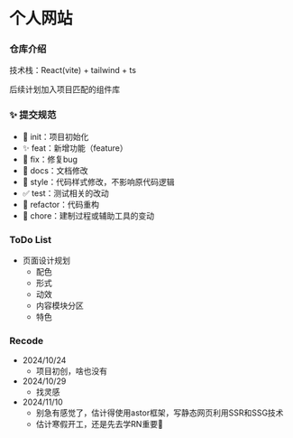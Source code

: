 # 个人网站

### 仓库介绍

技术栈：React(vite) + tailwind + ts

后续计划加入项目匹配的组件库

### ✨ 提交规范

- 🎉 init：项目初始化
- ✨ feat：新增功能（feature）
- 🐞 fix：修复bug
- 📃 docs：文档修改
- 🌈 style：代码样式修改，不影响原代码逻辑
- ✅ test：测试相关的改动
- 🔨 refactor：代码重构
- 🔧 chore：建制过程或辅助工具的变动


### ToDo List

- 页面设计规划
  - 配色
  - 形式
  - 动效
  - 内容模块分区
  - 特色

### Recode
- 2024/10/24
  - 项目初创，啥也没有
- 2024/10/29
  - 找灵感
- 2024/11/10
  - 别急有感觉了，估计得使用astor框架，写静态网页利用SSR和SSG技术
  - 估计寒假开工，还是先去学RN重要🫡